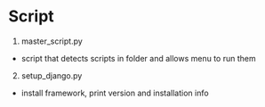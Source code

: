 # Script

1. master_script.py
- script that detects scripts in folder and allows menu to run them
2. setup_django.py
- install framework, print version and installation info